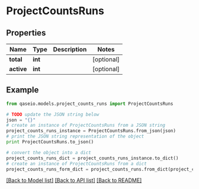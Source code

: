 # ProjectCountsRuns


## Properties

Name | Type | Description | Notes
------------ | ------------- | ------------- | -------------
**total** | **int** |  | [optional] 
**active** | **int** |  | [optional] 

## Example

```python
from qaseio.models.project_counts_runs import ProjectCountsRuns

# TODO update the JSON string below
json = "{}"
# create an instance of ProjectCountsRuns from a JSON string
project_counts_runs_instance = ProjectCountsRuns.from_json(json)
# print the JSON string representation of the object
print ProjectCountsRuns.to_json()

# convert the object into a dict
project_counts_runs_dict = project_counts_runs_instance.to_dict()
# create an instance of ProjectCountsRuns from a dict
project_counts_runs_form_dict = project_counts_runs.from_dict(project_counts_runs_dict)
```
[[Back to Model list]](../README.md#documentation-for-models) [[Back to API list]](../README.md#documentation-for-api-endpoints) [[Back to README]](../README.md)


